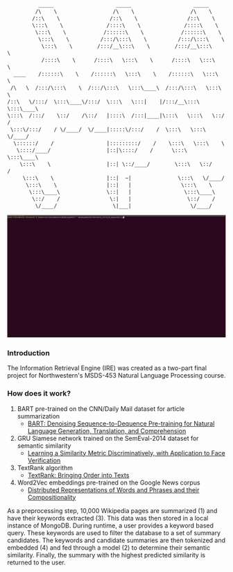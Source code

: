 ```
          _____                    _____                    _____ 
         /\    \                  /\    \                  /\    \         
        /::\    \                /::\    \                /::\    \        
        \:::\    \              /::::\    \              /::::\    \       
         \:::\    \            /::::::\    \            /::::::\    \      
          \:::\    \          /:::/\:::\    \          /:::/\:::\    \     
           \:::\    \        /:::/__\:::\    \        /:::/__\:::\    \    
           /::::\    \      /::::\   \:::\    \      /::::\   \:::\    \   
  ____    /::::::\    \    /::::::\   \:::\    \    /::::::\   \:::\    \  
 /\   \  /:::/\:::\    \  /:::/\:::\   \:::\____\  /:::/\:::\   \:::\    \ 
/::\   \/:::/  \:::\____\/:::/  \:::\   \:::|    |/:::/__\:::\   \:::\____\
\:::\  /:::/    \::/    /\::/   |::::\  /:::|____|\:::\   \:::\   \::/    /
 \:::\/:::/    / \/____/  \/____|:::::\/:::/    /  \:::\   \:::\   \/____/ 
  \::::::/    /                 |:::::::::/    /    \:::\   \:::\    \     
   \::::/____/                  |::|\::::/    /      \:::\   \:::\____\    
    \:::\    \                  |::| \::/____/        \:::\   \::/    /    
     \:::\    \                 |::|  ~|               \:::\   \/____/     
      \:::\    \                |::|   |                \:::\    \         
       \:::\____\               \::|   |                 \:::\____\        
        \::/    /                \:|   |                  \::/    /        
         \/____/                  \|___|                   \/____/         
```

![alt-text](./src/assets/screencast.gif)

### Introduction         
The Information Retrieval Engine (IRE) was created as a two-part final project for Northwestern's MSDS-453 Natural Language Processing course.

### How does it work?
1. BART pre-trained on the CNN/Daily Mail dataset for article summarization
    * [BART: Denoising Sequence-to-Dequence Pre-training for Natural Language Generation, Translation, and Comprehension](https://arxiv.org/pdf/1910.13461.pdf)
2. GRU Siamese network trained on the SemEval-2014 dataset for semantic similarity
    * [Learning a Similarity Metric Discriminatively, with Application to Face Verification](http://yann.lecun.com/exdb/publis/pdf/chopra-05.pdf)
3. TextRank algorithm
    * [TextRank: Bringing Order into Texts](https://web.eecs.umich.edu/~mihalcea/papers/mihalcea.emnlp04.pdf)
4. Word2Vec embeddings pre-trained on the Google News corpus
    * [Distributed Representations of Words and Phrases and their Compositionality](https://papers.nips.cc/paper/5021-distributed-representations-of-words-and-phrases-and-their-compositionality.pdf)

As a preprocessing step, 10,000 Wikipedia pages are summarized (1) and have their keywords extracted (3).
This data was then stored in a local instance of MongoDB. During runtime, a user provides a keyword based query. These keywords
are used to filter the database to a set of summary candidates. The keywords and candidate summaries are then tokenized and embedded (4) and fed through
a model (2) to determine their semantic similarity. Finally, the summary with the highest predicted similarity is returned to the user.